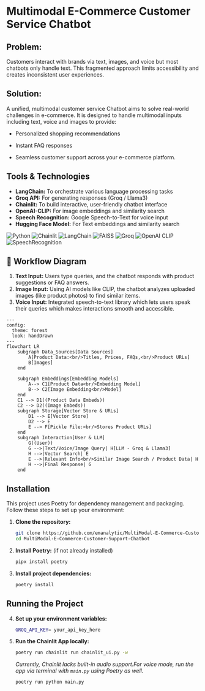 # Multimodal E-Commerce Customer Service Chatbot 

## Problem:
Customers interact with brands via text, images, and voice but most chatbots only handle text. This fragmented approach limits accessibility and creates inconsistent user experiences.

##  Solution:
A unified, multimodal customer service Chatbot aims to solve real-world challenges in e-commerce. It is designed to handle multimodal inputs including text, voice and images to provide:

- Personalized shopping recommendations

- Instant FAQ responses

- Seamless customer support across your e-commerce platform.

##  Tools & Technologies
- **LangChain:** To orchestrate various language processing tasks
- **Groq API:** For generating responses (Groq / Llama3)
- **Chainlit:** To build interactive, user-friendly chatbot interface
- **OpenAI-CLIP:** For image embeddings and similarity search
- **Speech Recognition:**  Google Speech-to-Text for voice input
- **Hugging Face Model:** For Text embeddings and similarity search

![Python](https://img.shields.io/badge/Python-3776AB?style=for-the-badge&logo=python&logoColor=white)
![Chainlit](https://img.shields.io/badge/Chainlit-4B8BBE?style=for-the-badge&logo=react&logoColor=white)
![LangChain](https://img.shields.io/badge/LangChain-FF6F00?style=for-the-badge&logo=python&logoColor=white)
![FAISS](https://img.shields.io/badge/FAISS-00C853?style=for-the-badge)
![Groq](https://img.shields.io/badge/Groq-EE4C2C?style=for-the-badge&logo=pytorch&logoColor=white)
![OpenAI CLIP](https://img.shields.io/badge/OpenAI%20CLIP-000000?style=for-the-badge&logo=openai&logoColor=white)
![SpeechRecognition](https://img.shields.io/badge/SpeechRecognition-FFCA28?style=for-the-badge&logo=python&logoColor=white)

## 🔗 Workflow Diagram

1. **Text Input:** Users type queries, and the chatbot responds with product suggestions or FAQ answers.
2. **Image Input:** Using AI models like CLIP, the chatbot analyzes uploaded images (like product photos) to find similar items.
3. **Voice Input:** Integrated speech-to-text library which lets users speak their queries which makes interactions smooth and accessible.

```mermaid
---
config:
  theme: forest
  look: handDrawn
---
flowchart LR
    subgraph Data_Sources[Data Sources]
        A[Product Data:<br/>Titles, Prices, FAQs,<br/>Product URLs]
        B[Images]
    end

    subgraph Embeddings[Embedding Models]
        A--> C1[Product Data<br/>Embedding Model]
        B--> C2[Image Embedding<br/>Model]
    end
    C1 --> D1((Product Data Embeds))
    C2 --> D2((Image Embeds))
    subgraph Storage[Vector Store & URLs]
        D1 --> E[Vector Store]
        D2 --> E
        E --> F[Pickle File:<br/>Stores Product URLs]
    end
    subgraph Interaction[User & LLM]
        G((User))
        G -->|Text/Voice/Image Query| H[LLM - Groq & Llama3]
        H -->|Vector Search| E
        E -->|Relevant Info<br/>Similar Image Search / Product Data| H
        H -->|Final Response| G
    end
```


## Installation
This project uses Poetry for dependency management and packaging. Follow these steps to set up your environment:
1. **Clone the repository:**

   ```bash
   git clone https://github.com/emanalytic/MultiModal-E-Commerce-Customer-Support-Chatbot.git
   cd MultiModal-E-Commerce-Customer-Support-Chatbot
   ```
2. **Install Poetry:** (if not already installed)
   ```bash
   pipx install poetry
   ```
3. **Install project dependencies:**
   ```bash
   poetry install
   ```
## Running the Project
4. **Set up your environment variables:**
   ```bash
   GROQ_API_KEY= your_api_key_here  
   ```
5. **Run the Chainlit App locally:**
   ```bash
   poetry run chainlit run chainlit_ui.py -w
   ```
   *Currently, Chainlit lacks built-in audio support.For voice mode, run the app via terminal with `main.py` using Poetry as well.*
   ```bash
   poetry run python main.py
   ```
